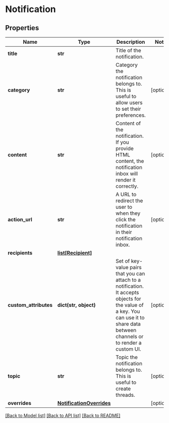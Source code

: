 # Notification


## Properties
Name | Type | Description | Notes
------------ | ------------- | ------------- | -------------
**title** | **str** | Title of the notification. | 
**category** | **str** | Category the notification belongs to. This is useful to allow users to set their preferences. | [optional] 
**content** | **str** | Content of the notification. If you provide HTML content, the notification inbox will render it correctly. | [optional] 
**action_url** | **str** | A URL to redirect the user to when they click the notification in their notification inbox. | [optional] 
**recipients** | [**list[Recipient]**](Recipient.md) |  | 
**custom_attributes** | **dict(str, object)** | Set of key-value pairs that you can attach to a notification. It accepts objects for the value of a key.  You can use it to share data between channels or to render a custom UI. | [optional] 
**topic** | **str** | Topic the notification belongs to. This is useful to create threads. | [optional] 
**overrides** | [**NotificationOverrides**](NotificationOverrides.md) |  | [optional] 

[[Back to Model list]](../README.md#documentation-for-models) [[Back to API list]](../README.md#documentation-for-api-endpoints) [[Back to README]](../README.md)


